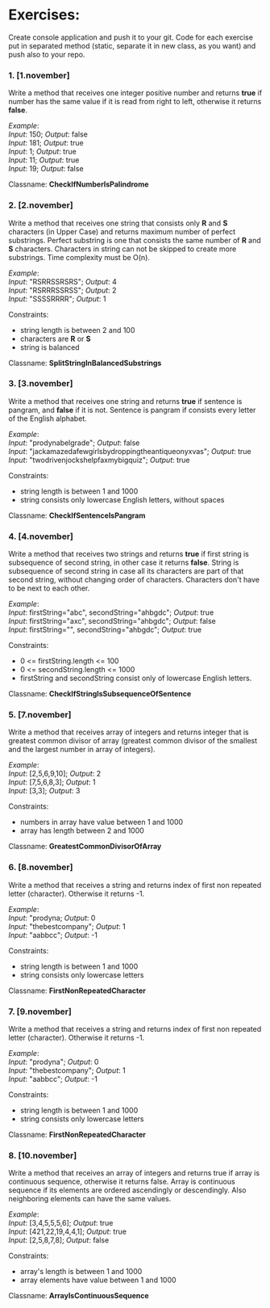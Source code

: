 # Exercises:
Create console application and push it to your git. Code for each exercise put in separated method (static, separate it in new class, as you want) and push also to your repo.

### 1. [1.november]
Write a method that receives one integer positive number and returns **true** if number has the same value if it is read from right to left, otherwise it returns **false**.

*Example*:  
*Input*: 150; *Output*: false  
*Input*: 181; *Output*: true  
*Input*: 1; *Output*: true  
*Input*: 11; *Output*: true  
*Input*: 19; *Output*: false

Classname: **CheckIfNumberIsPalindrome**

### 2. [2.november]
Write a method that receives one string that consists only **R** and **S** characters (in Upper Case) and returns maximum number of perfect substrings. 
Perfect substring is one that consists the same number of **R** and **S** characters. Characters in string can not be skipped to create more substrings. Time complexity must be O(n).

*Example*:  
*Input*: "RSRRSSRSRS"; *Output*: 4  
*Input*: "RSRRRSSRSS"; *Output*: 2  
*Input*: "SSSSRRRR"; *Output*: 1

Constraints:
* string length is between 2 and 100
* characters are **R** or **S**
* string is balanced

Classname: **SplitStringInBalancedSubstrings**

### 3. [3.november]  
Write a method that receives one string and returns **true** if sentence is pangram, and **false** if it is not. Sentence is pangram if consists every letter of the English alphabet. 

*Example*:  
*Input*: "prodynabelgrade"; *Output*: false  
*Input*: "jackamazedafewgirlsbydroppingtheantiqueonyxvas"; *Output*: true   
*Input*: "twodrivenjockshelpfaxmybigquiz"; *Output*: true

Constraints:  
* string length is between 1 and 1000
* string consists only lowercase English letters, without spaces

Classname: **CheckIfSentenceIsPangram**

### 4. [4.november]  
Write a method that receives two strings and returns **true** if first string is subsequence of second string, in other case it returns **false**. String is subsequence of second string in case all its characters are part of that second string, without changing order of characters. Characters don't have to be next to each other.

*Example*:  
*Input*: firstString="abc", secondString="ahbgdc"; *Output*: true  
*Input*: firstString="axc", secondString="ahbgdc"; *Output*: false  
*Input*: firstString="", secondString="ahbgdc"; *Output*: true  

Constraints:  
* 0 <= firstString.length <= 100
* 0 <= secondString.length <= 1000
* firstString and secondString consist only of lowercase English letters.

Classname: **CheckIfStringIsSubsequenceOfSentence**

### 5. [7.november] 
Write a method that receives array of integers and returns integer that is greatest common divisor of array (greatest common divisor of the smallest and the largest number in array of integers). 

*Example*:  
*Input*: [2,5,6,9,10]; *Output*: 2  
*Input*: [7,5,6,8,3]; *Output*: 1   
*Input*: [3,3]; *Output*: 3

Constraints:  
* numbers in array have value between 1 and 1000
* array has length between 2 and 1000

Classname: **GreatestCommonDivisorOfArray**

### 6. [8.november] 
Write a method that receives a string and returns index of first non repeated letter (character). Otherwise it returns -1. 

*Example*:  
*Input*: "prodyna; *Output*: 0  
*Input*: "thebestcompany"; *Output*: 1   
*Input*: "aabbcc"; *Output*: -1

Constraints:  
* string length is between 1 and 1000
* string consists only lowercase letters

Classname: **FirstNonRepeatedCharacter**

### 7. [9.november] 
Write a method that receives a string and returns index of first non repeated letter (character). Otherwise it returns -1. 

*Example*:  
*Input*: "prodyna"; *Output*: 0  
*Input*: "thebestcompany"; *Output*: 1   
*Input*: "aabbcc"; *Output*: -1

Constraints:  
* string length is between 1 and 1000
* string consists only lowercase letters

Classname: **FirstNonRepeatedCharacter**

### 8. [10.november] 
Write a method that receives an array of integers and returns true if array is continuous sequence, otherwise it returns false. Array is continuous sequence if its elements are ordered ascendingly or descendingly. Also neighboring elements can have the same values.

*Example*:  
*Input*: [3,4,5,5,5,6]; *Output*: true   
*Input*: [421,22,19,4,4,1]; *Output*: true   
*Input*: [2,5,8,7,8]; *Output*: false

Constraints:  
* array's length is between 1 and 1000
* array elements have value between 1 and 1000

Classname: **ArrayIsContinuousSequence**


